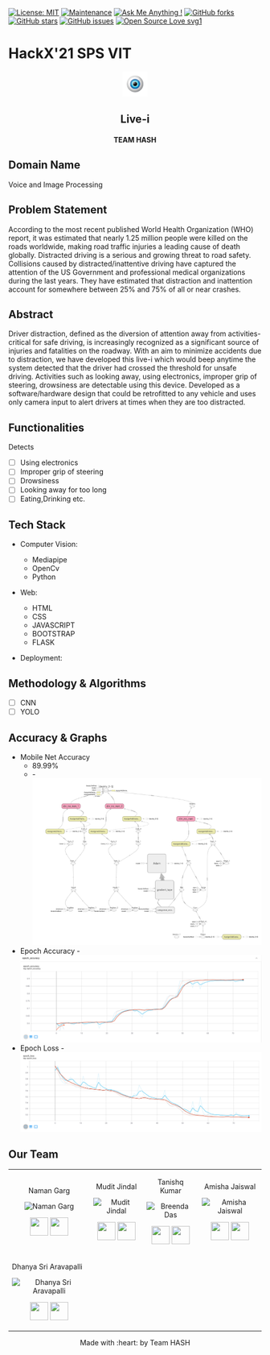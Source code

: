 [![License: MIT](https://img.shields.io/badge/License-MIT-yellow.svg)](https://opensource.org/licenses/MIT)
[![Maintenance](https://img.shields.io/badge/Maintained%3F-yes-green.svg)](https://github.com/tanishq20)
[![Ask Me Anything !](https://img.shields.io/badge/Ask%20me-anything-1abc9c.svg)](https://github.com/tanishq20)
[![GitHub forks](https://img.shields.io/github/forks/saswatamcode/the_shoppies?style=social)](https://github.com/tanishq20/Live-i/network/members)
[![GitHub stars](https://img.shields.io/github/stars/saswatamcode/the_shoppies?style=social)](https://github.com/tanishq20/Live-i/stargazers)
[![GitHub issues](https://img.shields.io/github/issues/saswatamcode/the_shoppies.svg)](https://github.com/tanishq20/Live-i/issues)
[![Open Source Love svg1](https://badges.frapsoft.com/os/v1/open-source.svg?v=103)](https://github.com/ellerbrock/open-source-badges/)
# HackX'21 SPS VIT
<p align="center">
	<a href="https://github.com/tanishq20/Live-i/blob/main/frontend/static/image/logo1.png">
	<img height="50px" width="50px" src="https://github.com/tanishq20/Live-i/blob/main/frontend/static/image/logo1.png" width=30%></a>
	<h2 align="center"> Live-i </h2>
	<h4 align="center"> TEAM HASH </h4>
</p>
	


## Domain Name
Voice and Image Processing

## Problem Statement
According to the most recent published World Health Organization (WHO) report, it was estimated that nearly 1.25 million people were killed on the roads worldwide, making road traffic injuries a leading cause of death globally. Distracted driving is a serious and growing threat to road safety. Collisions caused by distracted/inattentive driving have captured the attention of the US Government and professional medical organizations during the last years. They have estimated that distraction and inattention account for somewhere between 25% and 75% of all or near crashes.

## Abstract
Driver distraction, defined as the diversion of attention away from activities-critical for safe driving, is increasingly recognized as a significant source of injuries and fatalities on the roadway. With an aim to minimize accidents due to distraction, we have developed this live-i which would beep anytime the system detected that the driver had crossed the threshold for unsafe driving. Activities such as looking away, using electronics, improper grip of steering, drowsiness are detectable using this device. Developed as a software/hardware design that could be retrofitted to any vehicle and uses only camera input to alert drivers at times when they are too distracted.

## Functionalities
Detects
- [ ]  Using electronics
- [ ]  Improper grip of steering
- [ ]  Drowsiness
- [ ]  Looking away for too long
- [ ]  Eating,Drinking etc.

## Tech Stack

* Computer Vision:
    - Mediapipe
    - OpenCv
    - Python
	
* Web:
	-  HTML
	-  CSS
	-  JAVASCRIPT
	-  BOOTSTRAP
	-  FLASK
* Deployment:

## Methodology & Algorithms

- [ ]  CNN
- [ ]  YOLO

## Accuracy & Graphs
* Mobile Net Accuracy
	- 89.99%
	- -![alt text](https://raw.githubusercontent.com/tanishq20/Live-i/main/frontend/static/image/mobile_net_accuracy.png)
* Epoch Accuracy
	-![alt text](https://raw.githubusercontent.com/tanishq20/Live-i/main/frontend/static/image/accuracy_epoch.png)
* Epoch Loss
	-![alt text](https://raw.githubusercontent.com/tanishq20/Live-i/main/frontend/static/image/epoch_loss.png)

## Our Team 

<table>
<tr align="center">


<td>

Naman Garg

<p align="center">
<img src = "https://avatars.githubusercontent.com/u/40496687?s=400&u=aeba7754d8bba23a2ab9fb2d794cc316b2b6a84b&v=4"  height="120" alt="Naman Garg">
</p>
<p align="center">
<a href = "https://github.com/Namangarg110"><img src = "http://www.iconninja.com/files/241/825/211/round-collaboration-social-github-code-circle-network-icon.svg" width="36" height = "36"/></a>
<a href = "https://www.linkedin.com/in/naman-garg-3790b917a/">
<img src = "http://www.iconninja.com/files/863/607/751/network-linkedin-social-connection-circular-circle-media-icon.svg" width="36" height="36"/>
</a>
</p>
</td>


<td>

Mudit Jindal 

<p align="center">
<img src = "https://avatars.githubusercontent.com/u/60563356?s=400&u=09a4f1f24803e0bd5cdc674e0fa021ca791fe126&v=4"  height="120"
alt="Mudit Jindal">
</p>
<p align="center">
<a href = "https://github.com/mudit14224"><img src = "http://www.iconninja.com/files/241/825/211/round-collaboration-social-github-code-circle-network-icon.svg" width="36" height = "36"/></a>
<a href = "https://www.linkedin.com/in/mudit-jindal-40521a18b/">
<img src = "http://www.iconninja.com/files/863/607/751/network-linkedin-social-connection-circular-circle-media-icon.svg" width="36" height="36"/>
</a>
</p>
</td>



<td>

Tanishq Kumar

<p align="center">
<img src = "https://avatars.githubusercontent.com/u/66270248?s=400&u=970a9ef7dcdc609ab393c89d5bef50fb63380af5&v=4"  height="120" alt="Breenda Das">
</p>
<p align="center">
<a href = "https://github.com/tanishq20"><img src = "http://www.iconninja.com/files/241/825/211/round-collaboration-social-github-code-circle-network-icon.svg" width="36" height = "36"/></a>
<a href = "https://www.linkedin.com/in/tanishq-kumar-b03a52194/">
<img src = "http://www.iconninja.com/files/863/607/751/network-linkedin-social-connection-circular-circle-media-icon.svg" width="36" height="36"/>
</a>
</p>
</td>

<td>

Amisha Jaiswal

<p align="center">
<img src = "https://avatars.githubusercontent.com/u/66247959?s=400&u=9d53158da177d70996607715a9fb2cd2e9ad8214&v=4"  height="120"
alt="Amisha Jaiswal">
</p>
<p align="center">
<a href = "https://github.com/amishajais21"><img src = "http://www.iconninja.com/files/241/825/211/round-collaboration-social-github-code-circle-network-icon.svg" width="36" height = "36"/></a>
<a href = "https://www.linkedin.com/in/amisha-jaiswal-8532b1169/">
<img src = "http://www.iconninja.com/files/863/607/751/network-linkedin-social-connection-circular-circle-media-icon.svg" width="36" height="36"/>
</a>
</p>
</td>
</tr>

<td>

Dhanya Sri Aravapalli

<p align="center">
<img src = "https://avatars.githubusercontent.com/u/71751040?s=400&u=18a3a39e283646ff410a2032c216cc97ec0529ca&v=4"  height="120"
alt="Dhanya Sri Aravapalli">
</p>
<p align="center">
<a href = "https://github.com/Dhanya-26"><img src = "http://www.iconninja.com/files/241/825/211/round-collaboration-social-github-code-circle-network-icon.svg" width="36" height = "36"/></a>
<a href = "https://www.linkedin.com/in/dhanya-sri-aravapalli-70a6851a5/">
<img src = "http://www.iconninja.com/files/863/607/751/network-linkedin-social-connection-circular-circle-media-icon.svg" width="36" height="36"/>
</a>
</p>
</td>
</tr>
  </table>

<p align="center">
	Made with :heart: by Team HASH</a>
</p>

